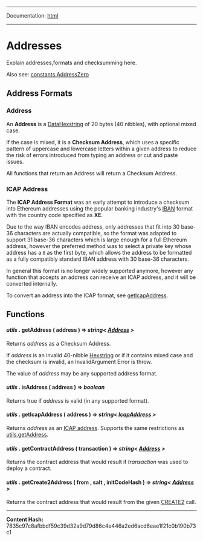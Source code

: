 -----

Documentation: [html](https://docs-beta.ethers.io/)

-----


Addresses
=========


Explain addresses,formats and checksumming here.

Also see: [constants.AddressZero](../constants)


Address Formats
---------------



### Address


An **Address** is a [DataHexstring](../bytes) of 20 bytes (40 nibbles), with optional
mixed case.

If the case is mixed, it is a **Checksum Address**, which uses a specific pattern
of uppercase and lowercase letters within a given address to reduce the risk
of errors introduced from typing an address or cut and paste issues.

All functions that return an Address will return a Checksum Address.


### ICAP Address


The **ICAP Address Format** was an early attempt to introduce a checksum
into Ethereum addresses using the popular banking industry's
[IBAN](https://en.wikipedia.org/wiki/International_Bank_Account_Number)
format with the country code specified as **XE**.

Due to the way IBAN encodes address, only addresses that fit into 30 base-36
characters are actually compatible, so the format was adapted to support 31
base-36 characters which is large enough for a full Ethereum address, however
the preferred method was to select a private key whose address has a `0` as
the first byte, which allows the address to be formatted as a fully compatibly
standard IBAN address with 30 base-36 characters.

In general this format is no longer widely supported anymore, however any function that
accepts an address can receive an ICAP address, and it will be converted internally.

To convert an address into the ICAP format, see [getIcapAddress](./).


Functions
---------



#### *utils* . **getAddress** ( address )  **=>** *string< [Address](./) >*

Returns *address* as a Checksum Address.

If *address* is an invalid 40-nibble [Hexstring](../bytes) or if it contains mixed case and
the checksum is invalid, an InvalidArgument Error is throw.

The value of *address* may be any supported address format.




#### *utils* . **isAddress** ( address )  **=>** *boolean*

Returns true if *address* is valid (in any supported format).




#### *utils* . **getIcapAddress** ( address )  **=>** *string< [IcapAddress](./) >*

Returns *address* as an [ICAP address](https://github.com/ethereum/wiki/wiki/Inter-exchange-Client-Address-Protocol-%28ICAP%29).
Supports the same restrictions as [utils.getAddress](./).




#### *utils* . **getContractAddress** ( transaction )  **=>** *string< [Address](./) >*

Returns the contract address that would result if *transaction* was
used to deploy a contract.




#### *utils* . **getCreate2Address** ( from , salt , initCodeHash )  **=>** *string< [Address](./) >*

Returns the contract address that would result from the given
[CREATE2](https://eips.ethereum.org/EIPS/eip-1014) call.





-----
**Content Hash:** 7835c97c8afbbdf59c39d32a9d79d86c4e446a2ed6acd6eae1f21c0b190b73c1